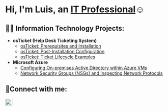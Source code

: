 <h1>Hi, I'm Luis, an <a href="https://github.com/luisblanchard00">IT Professional</a>☺</h1>

<h2>👨‍💻 Information Technology Projects:</h2>

- <b>osTicket (Help Desk Ticketing System)</b>
  - [osTicket: Prerequisites and Installation](https://github.com/luisblanchard00/osticket-prereqs)
  - [osTicket: Post-Installation Configuration](https://github.com/luisblanchard00/post-install-config)
  - [osTicket: Ticket Lifecycle Examples](https://github.com/luisblanchard00/ticket-lifecycle)
- <b>Microsoft Azure</b>
  - [Configuring On-premises Active Directory within Azure VMs](https://github.com/luisblanchard00/configure-ad)
  - [Network Security Groups (NSGs) and Inspecting Network Protocols](https://github.com/luisblanchard00/azure-network-protocols)

<h2>🤳Connect with me:</h2>

[<img align="left" alt="Josh | Twitter" width="22px" src="https://cdn.jsdelivr.net/npm/simple-icons@v3/icons/twitter.svg" />][twitter]

[twitter]: https://twitter.com/luibee8
